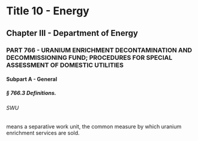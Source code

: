 
# Title 10 - Energy
## Chapter III - Department of Energy
### PART 766 - URANIUM ENRICHMENT DECONTAMINATION AND DECOMMISSIONING FUND; PROCEDURES FOR SPECIAL ASSESSMENT OF DOMESTIC UTILITIES
#### Subpart A - General
##### § 766.3 Definitions.
###### SWU

means a separative work unit, the common measure by which uranium enrichment services are sold.
